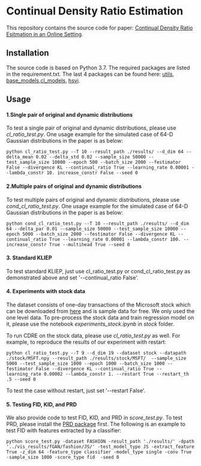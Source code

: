# Continual Density Ratio Estimation

This repository contains the source code for paper: [Continual Density Ratio Esitmation in an Online Setting](https://arxiv.org/abs/2103.05276).

## Installation
 The source code is based on Python 3.7. The required packages are listed in the requirement.txt. The last 4 packages can be found here: [utils](https://github.com/yc14600/utils), [base_models](https://github.com/yc14600/base_models),[cl_models](https://github.com/yc14600/cl_models), [hsvi](https://github.com/yc14600/hsvi). 

 ## Usage

 #### 1.Single pair of original and dynamic distributions
   
 To test a single pair of original and dynamic distributions, please use *cl_ratio_test.py*. One usage example for the simulated case of 64-D Gaussian distributions in the paper is as below:

 `python cl_ratio_test.py --T 10 --result_path ./results/ --d_dim 64 --delta_mean 0.02 --delta_std 0.02 --sample_size 50000 --test_sample_size 10000 --epoch 500 --batch_size 2000 --festimator False --divergence KL --continual_ratio True --learning_rate 0.00001 --lambda_constr 10. increase_constr False --seed 0`


#### 2.Multiple pairs of original and dynamic distributions

To test multiple pairs of original and dynamic distributions, please use *cond_cl_ratio_test.py*. One usage example for the simulated case of 64-D Gaussian distributions in the paper is as below:

`python cond_cl_ratio_test.py --T 10 --result_path ./results/ --d_dim 64 --delta_par 0.01 --sample_size 50000 --test_sample_size 10000 --epoch 5000 --batch_size 2000 --festimator False --divergence KL --continual_ratio True --learning_rate 0.00001 --lambda_constr 100. --increase_constr True --multihead True --seed 0`


#### 3. Standard KLIEP

To test standard KLIEP, just use cl_ratio_test.py or cond_cl_ratio_test.py as demonstrated above and set '--continual_ratio False'.

#### 4. Experiments with stock data

The dataset consists of one-day transactions of the Microsoft stock which can be downloaded from [here](https://lobsterdata.com/info/DataSamples.php) and is sample data for free. We only used the one level data. To pre-process the stock data and train regression model on it, please use the notebook *experiments_stock.ipynb* in *stock* folder. 

To run CDRE on the stock data, please use *cl_ratio_test.py* as well. For example, to reproduce the results of our experiment with restart:

`python cl_ratio_test.py --T 9 --d_dim 19 --dataset stock --datapath ./stock/MSFT.npy --result_path ./results/stock/MSFT/  --sample_size 5000 --test_sample_size 1000 --epoch 1000 --batch_size 1000 --festimator False --divergence KL --continual_ratio True --learning_rate 0.00002 --lambda_constr 1. --restart True --restart_th .5 --seed 0` 

To test the case without restart, just set '--restart False'. 


#### 5. Testing FID, KID, and PRD

We also provide code to test FID, KID, and PRD in *score_test.py*. To test PRD, please install the [PRD package](https://github.com/msmsajjadi/precision-recall-distributions) first. The following is an example to test FID with features extracted by a classifier: 

`python score_test.py -dataset FASHION -result_path './results/' -dpath '../vis_results/fGAN/fashion/JS/' -test_model_type JS -extract_feature True -z_dim 64 -feature_type classifier -model_type single -conv True -sample_size 1000 -score_type fid  -seed 0`